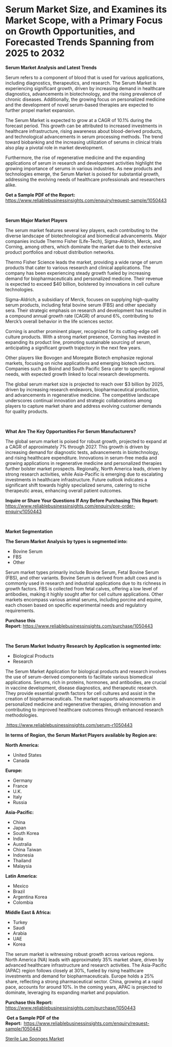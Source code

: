 <p><h1>Serum Market Size, and Examines its Market Scope, with a Primary Focus on Growth Opportunities, and Forecasted Trends Spanning from 2025 to 2032</h1></p><p><strong>Serum Market Analysis and Latest Trends</strong></p>
<p><p>Serum refers to a component of blood that is used for various applications, including diagnostics, therapeutics, and research. The Serum Market is experiencing significant growth, driven by increasing demand in healthcare diagnostics, advancements in biotechnology, and the rising prevalence of chronic diseases. Additionally, the growing focus on personalized medicine and the development of novel serum-based therapies are expected to further propel market expansion.</p><p>The Serum Market is expected to grow at a CAGR of 10.1% during the forecast period. This growth can be attributed to increased investments in healthcare infrastructure, rising awareness about blood-derived products, and technological advancements in serum processing methods. The trend toward biobanking and the increasing utilization of serums in clinical trials also play a pivotal role in market development.</p><p>Furthermore, the rise of regenerative medicine and the expanding applications of serum in research and development activities highlight the growing importance of serums in various industries. As new products and technologies emerge, the Serum Market is poised for substantial growth, addressing the evolving needs of healthcare professionals and researchers alike.</p></p>
<p><strong>Get a Sample PDF of the Report:&nbsp;</strong> <a href="https://www.reliablebusinessinsights.com/enquiry/request-sample/1050443?utm_campaign=2794&utm_medium=2&utm_source=Github&utm_content=ia&utm_term=08032025&utm_id=serum">https://www.reliablebusinessinsights.com/enquiry/request-sample/1050443</a></p>
<p>&nbsp;</p>
<p><strong>Serum Major Market Players</strong></p>
<p><p>The serum market features several key players, each contributing to the diverse landscape of biotechnological and biomedical advancements. Major companies include Thermo Fisher (Life-Tech), Sigma-Aldrich, Merck, and Corning, among others, which dominate the market due to their extensive product portfolios and robust distribution networks.</p><p>Thermo Fisher Science leads the market, providing a wide range of serum products that cater to various research and clinical applications. The company has been experiencing steady growth fueled by increasing demand for biopharmaceuticals and personalized medicine. Their revenue is expected to exceed $40 billion, bolstered by innovations in cell culture technologies.</p><p>Sigma-Aldrich, a subsidiary of Merck, focuses on supplying high-quality serum products, including fetal bovine serum (FBS) and other specialty sera. Their strategic emphasis on research and development has resulted in a compound annual growth rate (CAGR) of around 6%, contributing to Merck’s overall behavior in the life sciences sector.</p><p>Corning is another prominent player, recognized for its cutting-edge cell culture products. With a strong market presence, Corning has invested in expanding its product line, promoting sustainable sourcing of serum, anticipating a significant growth trajectory in the next few years.</p><p>Other players like Bovogen and Moregate Biotech emphasize regional markets, focusing on niche applications and emerging biotech sectors. Companies such as Bioind and South Pacific Sera cater to specific regional needs, with expected growth linked to local research developments.</p><p>The global serum market size is projected to reach over $3 billion by 2025, driven by increasing research endeavors, biopharmaceutical production, and advancements in regenerative medicine. The competitive landscape underscores continual innovation and strategic collaborations among players to capture market share and address evolving customer demands for quality products.</p></p>
<p>&nbsp;</p>
<p><strong>What Are The Key Opportunities For Serum Manufacturers?</strong></p>
<p><p>The global serum market is poised for robust growth, projected to expand at a CAGR of approximately 7% through 2027. This growth is driven by increasing demand for diagnostic tests, advancements in biotechnology, and rising healthcare expenditure. Innovations in serum-free media and growing applications in regenerative medicine and personalized therapies further bolster market prospects. Regionally, North America leads, driven by strong research activities, while Asia-Pacific is emerging due to escalating investments in healthcare infrastructure. Future outlook indicates a significant shift towards highly specialized serums, catering to niche therapeutic areas, enhancing overall patient outcomes.</p></p>
<p><strong>Inquire or Share Your Questions If Any Before Purchasing This Report:</strong> <a href="https://www.reliablebusinessinsights.com/enquiry/pre-order-enquiry/1050443?utm_campaign=2794&utm_medium=2&utm_source=Github&utm_content=ia&utm_term=08032025&utm_id=serum">https://www.reliablebusinessinsights.com/enquiry/pre-order-enquiry/1050443</a></p>
<p>&nbsp;</p>
<p><strong>Market Segmentation</strong></p>
<p><strong>The Serum Market Analysis by types is segmented into:</strong></p>
<p><ul><li>Bovine Serum</li><li>FBS</li><li>Other</li></ul></p>
<p><p>Serum market types primarily include Bovine Serum, Fetal Bovine Serum (FBS), and other variants. Bovine Serum is derived from adult cows and is commonly used in research and industrial applications due to its richness in growth factors. FBS is collected from fetal calves, offering a low level of antibodies, making it highly sought after for cell culture applications. Other markets encompass various animal serums, including porcine and equine, each chosen based on specific experimental needs and regulatory requirements.</p></p>
<p><strong>Purchase this Report:&nbsp;</strong><a href="https://www.reliablebusinessinsights.com/purchase/1050443?utm_campaign=2794&utm_medium=2&utm_source=Github&utm_content=ia&utm_term=08032025&utm_id=serum">https://www.reliablebusinessinsights.com/purchase/1050443</a></p>
<p>&nbsp;</p>
<p><strong>The Serum Market Industry Research by Application is segmented into:</strong></p>
<p><ul><li>Biological Products</li><li>Research</li></ul></p>
<p><p>The Serum Market Application for biological products and research involves the use of serum-derived components to facilitate various biomedical applications. Serums, rich in proteins, hormones, and antibodies, are crucial in vaccine development, disease diagnostics, and therapeutic research. They provide essential growth factors for cell cultures and assist in the creation of biopharmaceuticals. The market supports advancements in personalized medicine and regenerative therapies, driving innovation and contributing to improved healthcare outcomes through enhanced research methodologies.</p></p>
<p><a href="https://www.reliablebusinessinsights.com/serum-r1050443?utm_campaign=2794&utm_medium=2&utm_source=Github&utm_content=ia&utm_term=08032025&utm_id=serum">&nbsp;https://www.reliablebusinessinsights.com/serum-r1050443</a></p>
<p><strong>In terms of Region, the Serum Market Players available by Region are:</strong></p>
<p>
    <p> <strong> North America: </strong>
        <ul>
            <li>United States</li>
            <li>Canada</li>
        </ul>
        </p> 
    <p> <strong> Europe: </strong>
        <ul>
            <li>Germany</li>
            <li>France</li>
            <li>U.K.</li>
            <li>Italy</li>
            <li>Russia</li>
        </ul>
        </p> 
    <p> <strong> Asia-Pacific: </strong>
        <ul>
            <li>China</li>
            <li>Japan</li>
            <li>South Korea</li>
            <li>India</li>
            <li>Australia</li>
            <li>China Taiwan</li>
            <li>Indonesia</li>
            <li>Thailand</li>
            <li>Malaysia</li>
        </ul>
        </p> 
    <p> <strong> Latin America: </strong>
        <ul>
            <li>Mexico</li>
            <li>Brazil</li>
            <li>Argentina Korea</li>
            <li>Colombia</li>
        </ul>
        </p> 
    <p> <strong> Middle East & Africa: </strong>
        <ul>
            <li>Turkey</li>
            <li>Saudi</li>
            <li>Arabia</li>
            <li>UAE</li>
            <li>Korea</li>
        </ul>
    </p>
    </p>
<p><p>The serum market is witnessing robust growth across various regions. North America (NA) leads with approximately 35% market share, driven by advanced healthcare infrastructure and research activities. The Asia-Pacific (APAC) region follows closely at 30%, fueled by rising healthcare investments and demand for biopharmaceuticals. Europe holds a 25% share, reflecting a strong pharmaceutical sector. China, growing at a rapid pace, accounts for around 10%. In the coming years, APAC is projected to dominate, leveraging its expanding market and population.</p></p>
<p><strong>Purchase this Report: </strong><a href="https://www.reliablebusinessinsights.com/purchase/1050443?utm_campaign=2794&utm_medium=2&utm_source=Github&utm_content=ia&utm_term=08032025&utm_id=serum">https://www.reliablebusinessinsights.com/purchase/1050443</a></p>
<p>&nbsp;<strong>Get a Sample PDF of the Report:&nbsp;&nbsp;</strong><a href="https://www.reliablebusinessinsights.com/enquiry/request-sample/1050443?utm_campaign=2794&utm_medium=2&utm_source=Github&utm_content=ia&utm_term=08032025&utm_id=serum">https://www.reliablebusinessinsights.com/enquiry/request-sample/1050443</a></p>
<p><strong></strong></p>
<p><p><a href="https://github.com/gukenneth26571/Market-Research-Report-List-1/blob/main/sterile-lap-sponges-market.md?utm_campaign=2794&utm_medium=2&utm_source=Github&utm_content=ia&utm_term=08032025&utm_id=serum">Sterile Lap Sponges Market</a></p></p>
